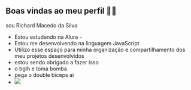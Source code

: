 ## Boas vindas ao meu perfil 💙💙
sou Richard Macedo da Silva

- Estou estudando na Alura -
- Estou me desenvolvendo na linguagem JavaScript
- Utilizo esse espaço para minha organização e compartilhamento dos meu projetos desenvolvidos
- estou sendo obrigado a fazer isso
- o bglh e toma bomba
- pega o double biceps ai
- ![](https://media.tenor.com/ogcqOL-jVEwAAAAM/xandao-xand%C3%A3o.gif)
